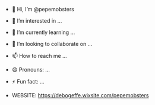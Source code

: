 - 👋 Hi, I’m @pepemobsters
- 👀 I’m interested in ...
- 🌱 I’m currently learning ...
- 💞️ I’m looking to collaborate on ...
- 📫 How to reach me ...
- 😄 Pronouns: ...
- ⚡ Fun fact: ...

- WEBSITE: https://debogeffe.wixsite.com/pepemobsters
<!---
pepemobsters/pepemobsters is a ✨ special ✨ repository because its `README.md` (this file) appears on your GitHub profile.
You can click the Preview link to take a look at your changes.
--->
